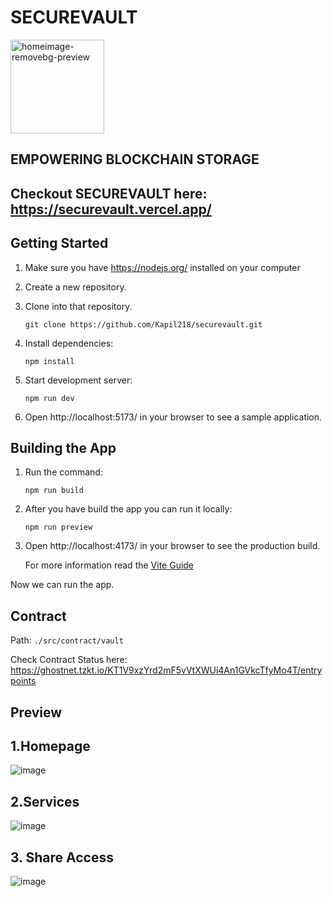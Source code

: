 # SECUREVAULT
<img width="150" alt="homeimage-removebg-preview" src="https://github.com/Kapil218/securevault/assets/90231718/14fdf9eb-2fba-431b-8afb-43d0df0f4313">

## EMPOWERING BLOCKCHAIN STORAGE
## Checkout SECUREVAULT here: https://securevault.vercel.app/

## Getting Started

1. Make sure you have https://nodejs.org/ installed on your computer
2. Create a new repository.
3. Clone into that repository.

   `git clone https://github.com/Kapil218/securevault.git`


4. Install dependencies:

   `npm install`

5. Start development server:

   `npm run dev`

6. Open http://localhost:5173/ in your browser to see a sample application.

## Building the App

1. Run the command:

   `npm run build`

2. After you have build the app you can run it locally:

   `npm run preview`

3. Open http://localhost:4173/ in your browser to see the production build. 

   For more information read the [Vite Guide](https://vitejs.dev/guide/static-deploy.html)

 Now we can run the app. 
## Contract 
Path: `./src/contract/vault`

Check Contract Status here:
https://ghostnet.tzkt.io/KT1V9xzYrd2mF5vVtXWUi4An1GVkcTfyMo4T/entrypoints
## Preview
  ## 1.Homepage
  
 ![image](https://github.com/Kapil218/securevault/assets/90231718/ac5f0f0d-fabc-42eb-a27b-ec212a0b7a63)
  ## 2.Services
 ![image](https://github.com/Kapil218/securevault/assets/90231718/811bc425-4a1c-4a9c-a478-55133ec9c35a)
 ## 3. Share Access
 ![image](https://github.com/Kapil218/securevault/assets/90231718/6cce9b01-8fac-42fe-a5a1-a7af30d1d62d)






